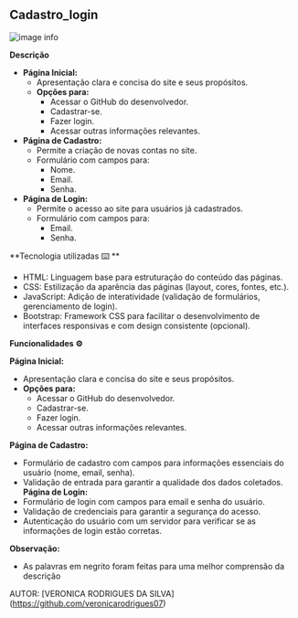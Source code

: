 ## Cadastro_login
![image info](img/image-inicio.png)

**Descrição**

* **Página Inicial:**
    * Apresentação clara e concisa do site e seus propósitos.
    * **Opções para:**
        * Acessar o GitHub do desenvolvedor.
        * Cadastrar-se.
        * Fazer login.
        * Acessar outras informações relevantes.
* **Página de Cadastro:**
    * Permite a criação de novas contas no site.
    * Formulário com campos para:
        * Nome.
        * Email.
        * Senha.
* **Página de Login:**
    * Permite o acesso ao site para usuários já cadastrados.
    * Formulário com campos para:
        * Email.
        * Senha.

**Tecnologia utilizadas ⌨️ **

* HTML: Linguagem base para estruturação do conteúdo das páginas.
* CSS: Estilização da aparência das páginas (layout, cores, fontes, etc.).
* JavaScript: Adição de interatividade (validação de formulários, gerenciamento de login).
* Bootstrap: Framework CSS para facilitar o desenvolvimento de interfaces responsivas e com design consistente (opcional).

**Funcionalidades ⚙️**

**Página Inicial:**
* Apresentação clara e concisa do site e seus propósitos.
* **Opções para:**
    * Acessar o GitHub do desenvolvedor.
    * Cadastrar-se.
    * Fazer login.
    * Acessar outras informações relevantes.

**Página de Cadastro:**
* Formulário de cadastro com campos para informações essenciais do usuário (nome, email, senha).
* Validação de entrada para garantir a qualidade dos dados coletados.
**Página de Login:**
* Formulário de login com campos para email e senha do usuário.
* Validação de credenciais para garantir a segurança do acesso.
* Autenticação do usuário com um servidor para verificar se as informações de login estão corretas.

**Observação:**

* As palavras em negrito foram feitas para uma melhor comprensão da descrição

AUTOR: [VERONICA RODRIGUES DA SILVA] (https://github.com/veronicarodrigues07)

